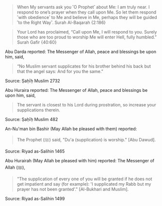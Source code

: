 
>When My servants ask you ˹O Prophet˺ about Me: I am truly near. I respond to one’s prayer when they call upon Me. So let them respond ˹with obedience˺ to Me and believe in Me, perhaps they will be guided ˹to the Right Way˺.
Surah Al-Baqarah {2:186}

>Your Lord has proclaimed, “Call upon Me, I will respond to you. Surely those who are too proud to worship Me will enter Hell, fully humbled.”
Surah Gafir {40:60}

Abu Darda reported: The Messenger of Allah, peace and blessings be upon him, said,
>“No Muslim servant supplicates for his brother behind his back but that the angel says: And for you the same.”

Source: Ṣaḥīḥ Muslim 2732

Abu Huraira reported: The Messenger of Allah, peace and blessings be upon him, said,
>The servant is closest to his Lord during prostration, so increase your supplications therein.

Source: Ṣaḥīḥ Muslim 482

An-Nu'man bin Bashir (May Allah be pleased with them) reported:
> The Prophet (ﷺ) said, "Du'a (supplication) is worship." [Abu Dawud].

Source: Riyad as-Salihin 1465

Abu Hurairah (May Allah be pleased with him) reported: The Messenger of Allah (ﷺ),

>"The supplication of every one of you will be granted if he does not get impatient and say (for example): 'I supplicated my Rabb but my prayer has not been granted'." [Al-Bukhari and Muslim].

Source: Riyad as-Salihin 1499

